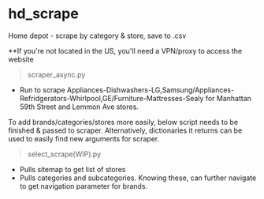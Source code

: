 # hd_scrape
Home depot - scrape by category &amp; store, save to .csv

**If you're not located in the US, you'll need a VPN/proxy to access the website

>scraper_async.py 
- Run to scrape Appliances-Dishwashers-LG,Samsung/Appliances-Refridgerators-Whirlpool,GE/Furniture-Mattresses-Sealy for Manhattan 59th Street and Lemmon Ave stores.

To add brands/categories/stores more easily, below script needs to be finished & passed to scraper.
Alternatively, dictionaries it returns can be used to easily find new arguments for scraper.

>select_scrape(WIP).py
- Pulls sitemap to get list of stores
- Pulls categories and subcategories. Knowing these, can further navigate to get navigation parameter for brands.
